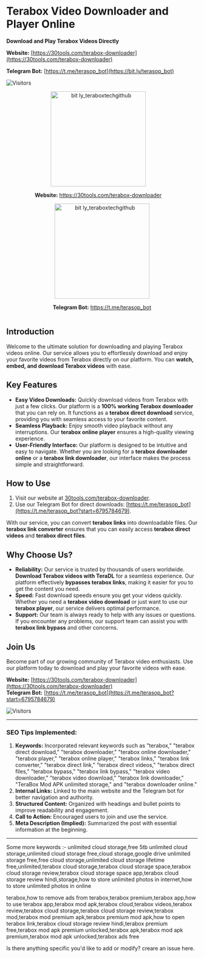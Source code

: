 # Terabox Video Downloader and Player Online

**Download and Play Terabox Videos Directly**

**Website:** [https://30tools.com/terabox-downloader](https://30tools.com/terabox-downloader)

**Telegram Bot:** [https://t.me/terasop_bot](https://bit.ly/terasop_bot)

![Visitors](https://api.visitorbadge.io/api/combined?path=https%3A%2F%2Fgithub.com%2Ftechshade%2Fterabox-player&countColor=%23263759)

<div style="text-align: center;">
  <div style="display: inline-block; margin-right: 20px;">
    <img src="https://github.com/user-attachments/assets/4f1d0820-d229-403b-a457-e08e0c71dc96" alt="bit ly_teraboxtechgithub" style="width: 250px;" />
    <p><strong>Website:</strong> <a href="https://bit.ly/teraboxtechgithub">https://30tools.com/terabox-downloader</a></p>
  </div>
  <div style="display: inline-block;">
    <img src="https://github.com/user-attachments/assets/c037f6ee-9130-4831-a860-41677130bc5a" alt="bit ly_teraboxtechgithub" style="width: 250px;" />
    <p><strong>Telegram Bot:</strong> <a href="https://bit.ly/terasop_bot">https://t.me/terasop_bot</a></p>
  </div>
</div>


## Introduction

Welcome to the ultimate solution for downloading and playing Terabox videos online. Our service allows you to effortlessly download and enjoy your favorite videos from Terabox directly on our platform. You can **watch, embed, and download Terabox videos** with ease.

## Key Features

- **Easy Video Downloads:** Quickly download videos from Terabox with just a few clicks. Our platform is a **100% working Terabox downloader** that you can rely on. It functions as a **terabox direct download** service, providing you with seamless access to your favorite content.
- **Seamless Playback:** Enjoy smooth video playback without any interruptions. Our **terabox online player** ensures a high-quality viewing experience.
- **User-Friendly Interface:** Our platform is designed to be intuitive and easy to navigate. Whether you are looking for a **terabox downloader online** or a **terabox link downloader**, our interface makes the process simple and straightforward.

## How to Use

1. Visit our website at [30tools.com/terabox-downloader](https://30tools.com/terabox-downloader).
2. Use our Telegram Bot for direct downloads: [https://t.me/terasop_bot](https://t.me/terasop_bot?start=6795784679).

With our service, you can convert **terabox links** into downloadable files. Our **terabox link converter** ensures that you can easily access **terabox direct videos** and **terabox direct files**.

## Why Choose Us?

- **Reliability:** Our service is trusted by thousands of users worldwide. **Download Terabox videos with TeraDL** for a seamless experience. Our platform effectively **bypasses terabox links**, making it easier for you to get the content you need.
- **Speed:** Fast download speeds ensure you get your videos quickly. Whether you need a **terabox video download** or just want to use our **terabox player**, our service delivers optimal performance.
- **Support:** Our team is always ready to help with any issues or questions. If you encounter any problems, our support team can assist you with **terabox link bypass** and other concerns.

## Join Us

Become part of our growing community of Terabox video enthusiasts. Use our platform today to download and play your favorite videos with ease.

**Website:** [https://30tools.com/terabox-downloader](https://30tools.com/terabox-downloader)  
**Telegram Bot:** [https://t.me/terasop_bot](https://t.me/terasop_bot?start=6795784679)

![Visitors](https://api.visitorbadge.io/api/combined?path=https%3A%2F%2Fgithub.com%2Ftechshade%2Fterabox-player&countColor=%23263759)

---

### SEO Tips Implemented:
1. **Keywords:** Incorporated relevant keywords such as "terabox," "terabox direct download," "terabox downloader," "terabox online downloader," "terabox player," "terabox online player," "terabox links," "terabox link converter," "terabox direct link," "terabox direct videos," "terabox direct files," "terabox bypass," "terabox link bypass," "terabox video downloader," "terabox video download," "terabox link downloader," "TeraBox Mod APK unlimited storage," and "terabox downloader online."
2. **Internal Links:** Linked to the main website and the Telegram bot for better navigation and authority.
3. **Structured Content:** Organized with headings and bullet points to improve readability and engagement.
4. **Call to Action:** Encouraged users to join and use the service.
5. **Meta Description (Implied):** Summarized the post with essential information at the beginning.

---

Some more keywords :-
unlimited cloud storage,free 5tb unlimited cloud storage,unlimited cloud storage free,cloud storage,google drive unlimited storage free,free cloud storage,unlimited cloud storage lifetime free,unlimited,terabox cloud storage,terabox cloud storage space,terabox cloud storage review,terabox cloud storage space app,terabox cloud storage review hindi,storage,how to store unlimited photos in internet,how to store unlimited photos in online

terabox,how to remove ads from terabox,terabox premium,terabox app,how to use terabox app,terabox mod apk,terabox cloud,terabox videos,terabox review,terabox cloud storage,terabox cloud storage review,terabox mod,terabox mod premium apk,terabox premium mod apk,how to open terabox link,terabox cloud storage review hindi,terabox premium free,terabox mod apk premium unlocked,terabox apk,terabox mod apk premium,terabox mod apk unlocked,terabox ads free


Is there anything specific you'd like to add or modify? creare an issue here.

